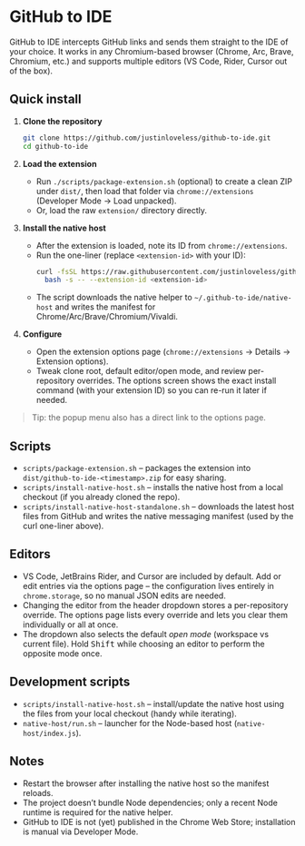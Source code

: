# GitHub to IDE

GitHub to IDE intercepts GitHub links and sends them straight to the IDE of your choice. It works in any Chromium-based browser (Chrome, Arc, Brave, Chromium, etc.) and supports multiple editors (VS Code, Rider, Cursor out of the box).

## Quick install

1. **Clone the repository**
   ```bash
   git clone https://github.com/justinloveless/github-to-ide.git
   cd github-to-ide
   ```

2. **Load the extension**
   - Run `./scripts/package-extension.sh` (optional) to create a clean ZIP under `dist/`, then load that folder via `chrome://extensions` (Developer Mode → Load unpacked).
   - Or, load the raw `extension/` directory directly.

3. **Install the native host**
   - After the extension is loaded, note its ID from `chrome://extensions`.
   - Run the one-liner (replace `<extension-id>` with your ID):
     ```bash
     curl -fsSL https://raw.githubusercontent.com/justinloveless/github-to-ide/refs/heads/main/scripts/install-native-host-standalone.sh   | \
       bash -s -- --extension-id <extension-id>
     ```
   - The script downloads the native helper to `~/.github-to-ide/native-host` and writes the manifest for Chrome/Arc/Brave/Chromium/Vivaldi.

4. **Configure**
   - Open the extension options page (`chrome://extensions` → Details → Extension options).
   - Tweak clone root, default editor/open mode, and review per-repository overrides. The options screen shows the exact install command (with your extension ID) so you can re-run it later if needed.

> Tip: the popup menu also has a direct link to the options page.

## Scripts

- `scripts/package-extension.sh` – packages the extension into `dist/github-to-ide-<timestamp>.zip` for easy sharing.
- `scripts/install-native-host.sh` – installs the native host from a local checkout (if you already cloned the repo).
- `scripts/install-native-host-standalone.sh` – downloads the latest host files from GitHub and writes the native messaging manifest (used by the curl one-liner above).

## Editors

- VS Code, JetBrains Rider, and Cursor are included by default. Add or edit entries via the options page – the configuration lives entirely in `chrome.storage`, so no manual JSON edits are needed.
- Changing the editor from the header dropdown stores a per-repository override. The options page lists every override and lets you clear them individually or all at once.
- The dropdown also selects the default *open mode* (workspace vs current file). Hold <kbd>Shift</kbd> while choosing an editor to perform the opposite mode once.

## Development scripts

- `scripts/install-native-host.sh` – install/update the native host using the files from your local checkout (handy while iterating).
- `native-host/run.sh` – launcher for the Node-based host (`native-host/index.js`).

## Notes

- Restart the browser after installing the native host so the manifest reloads.
- The project doesn’t bundle Node dependencies; only a recent Node runtime is required for the native helper.
- GitHub to IDE is not (yet) published in the Chrome Web Store; installation is manual via Developer Mode.

